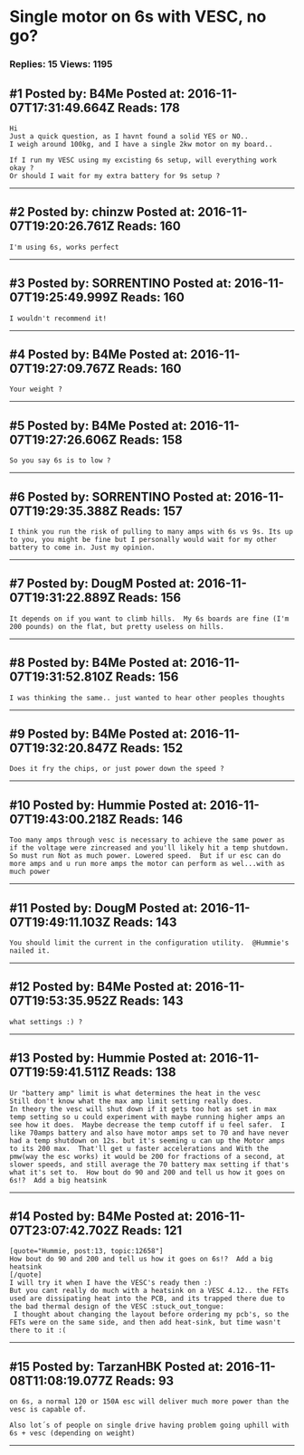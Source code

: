 # Single motor on 6s with VESC, no go?

### Replies: 15 Views: 1195

## \#1 Posted by: B4Me Posted at: 2016-11-07T17:31:49.664Z Reads: 178

```
Hi 
Just a quick question, as I havnt found a solid YES or NO..
I weigh around 100kg, and I have a single 2kw motor on my board..

If I run my VESC using my excisting 6s setup, will everything work okay ?
Or should I wait for my extra battery for 9s setup ?
```

---
## \#2 Posted by: chinzw Posted at: 2016-11-07T19:20:26.761Z Reads: 160

```
I'm using 6s, works perfect
```

---
## \#3 Posted by: SORRENTINO Posted at: 2016-11-07T19:25:49.999Z Reads: 160

```
I wouldn't recommend it!
```

---
## \#4 Posted by: B4Me Posted at: 2016-11-07T19:27:09.767Z Reads: 160

```
Your weight ?
```

---
## \#5 Posted by: B4Me Posted at: 2016-11-07T19:27:26.606Z Reads: 158

```
So you say 6s is to low ?
```

---
## \#6 Posted by: SORRENTINO Posted at: 2016-11-07T19:29:35.388Z Reads: 157

```
I think you run the risk of pulling to many amps with 6s vs 9s. Its up to you, you might be fine but I personally would wait for my other battery to come in. Just my opinion.
```

---
## \#7 Posted by: DougM Posted at: 2016-11-07T19:31:22.889Z Reads: 156

```
It depends on if you want to climb hills.  My 6s boards are fine (I'm 200 pounds) on the flat, but pretty useless on hills.
```

---
## \#8 Posted by: B4Me Posted at: 2016-11-07T19:31:52.810Z Reads: 156

```
I was thinking the same.. just wanted to hear other peoples thoughts
```

---
## \#9 Posted by: B4Me Posted at: 2016-11-07T19:32:20.847Z Reads: 152

```
Does it fry the chips, or just power down the speed ?
```

---
## \#10 Posted by: Hummie Posted at: 2016-11-07T19:43:00.218Z Reads: 146

```
Too many amps through vesc is necessary to achieve the same power as if the voltage were zincreased and you'll likely hit a temp shutdown.  
So must run Not as much power. Lowered speed.  But if ur esc can do more amps and u run more amps the motor can perform as wel...with as much power
```

---
## \#11 Posted by: DougM Posted at: 2016-11-07T19:49:11.103Z Reads: 143

```
You should limit the current in the configuration utility.  @Hummie's nailed it.
```

---
## \#12 Posted by: B4Me Posted at: 2016-11-07T19:53:35.952Z Reads: 143

```
what settings :) ?
```

---
## \#13 Posted by: Hummie Posted at: 2016-11-07T19:59:41.511Z Reads: 138

```
Ur "battery amp" limit is what determines the heat in the vesc
Still don't know what the max amp limit setting really does. 
In theory the vesc will shut down if it gets too hot as set in max temp setting so u could experiment with maybe running higher amps an see how it does.  Maybe decrease the temp cutoff if u feel safer.  I like 70amps battery and also have motor amps set to 70 and have never had a temp shutdown on 12s. but it's seeming u can up the Motor amps to its 200 max.  That'll get u faster accelerations and With the pmw(way the esc works) it would be 200 for fractions of a second, at slower speeds, and still average the 70 battery max setting if that's what it's set to.  How bout do 90 and 200 and tell us how it goes on 6s!?  Add a big heatsink
```

---
## \#14 Posted by: B4Me Posted at: 2016-11-07T23:07:42.702Z Reads: 121

```
[quote="Hummie, post:13, topic:12658"]
How bout do 90 and 200 and tell us how it goes on 6s!?  Add a big heatsink
[/quote]
I will try it when I have the VESC's ready then :)
But you cant really do much with a heatsink on a VESC 4.12.. the FETs used are dissipating heat into the PCB, and its trapped there due to the bad thermal design of the VESC :stuck_out_tongue:
 I thought about changing the layout before ordering my pcb's, so the FETs were on the same side, and then add heat-sink, but time wasn't there to it :(
```

---
## \#15 Posted by: TarzanHBK Posted at: 2016-11-08T11:08:19.077Z Reads: 93

```
on 6s, a normal 120 or 150A esc will deliver much more power than the vesc is capable of.

Also lot´s of people on single drive having problem going uphill with 6s + vesc (depending on weight)
```

---
